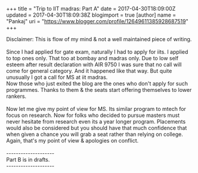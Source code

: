 +++
title = "Trip to IIT madras: Part A"
date = 2017-04-30T18:09:00Z
updated = 2017-04-30T18:09:38Z
blogimport = true 
[author]
	name = "Pankaj"
	uri = "https://www.blogger.com/profile/12649611385928687519"
+++

Disclaimer: This is flow of my mind &amp; not a well maintained piece of writing.<br><br>Since I had applied for gate exam, naturally I had to apply for iits. I applied to top ones only. That too at bombay and madras only. Due to low self esteem after result declaration with AIR 9750 I was sure that no call will come for general category. And it happened like that way. But quite unusually I got a call for MS at iit madras.<br>Now those who just exited the blog are the ones who don&#39;t apply for such programmes. Thanks to them &amp; the seats start offering themselves to lower rankers.<br><br>Now let me give my point of view for MS. Its similar program to mtech for focus on research. Now for folks who decided to pursue masters must never hesitate from research even its a year longer program. Placements would also be considered but you should have that much confidence that when given a chance you will grab a seat rather than relying on college.<br>Again, that&#39;s my point of view &amp; apologies on conflict.<br><br>--------------------<br>Part B is in drafts.<br>--------------------<br>  
